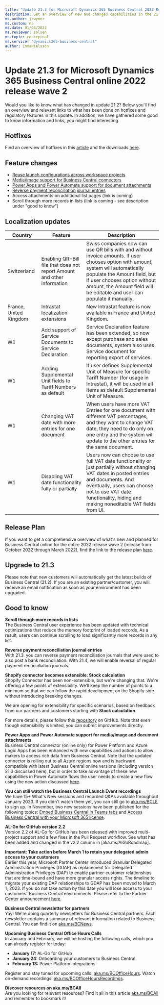 ```yaml
---
title: "Update 21.3 for Microsoft Dynamics 365 Business Central 2022 Release Wave 2"
description: Get an overview of new and changed capabilities in the 21.3 update of Business Central online, which is part of 2022 release wave 2.
ms.author: jswymer
ms.custom: na
ms.date: 01/03/2022
ms.reviewer: solsen
ms.topic: conceptual
ms.service: "dynamics365-business-central"
author: EmmaNielsson
---
```


# Update 21.3 for Microsoft Dynamics 365 Business Central online 2022 release wave 2
Would you like to know what has changed in update 21.2? Below you'll find an overview and relevant links to what has been done on hotfixes and regulatory features in this update. In addition, we have gathered some good to know information and links, you might find interesting.

## Hotfixes

Find an overview of hotfixes in this [article](INSERT) and the downloads [here](INSERT).


## Feature changes

- [Reuse launch configurations across workspace projects](/dynamics365/business-central/dev-itpro/developer/devenv-json-files#global-and-workspace-launch-configuration)
- [Media/image support for Business Central connectors](/dynamics365-release-plan/2022wave2/smb/dynamics365-business-central/add-mediaimage-support-business-central-connectors)
- [Power Apps and Power Automate support for document attachments](/dynamics365-release-plan/2022wave2/smb/dynamics365-business-central/power-apps-power-automate-support-document-attachments)
- [Reverse payment reconciliation journal entries](/dynamics365-release-plan/2022wave2/smb/dynamics365-business-central/reverse-payment-reconciliation-journal-entries) 
- Access attachments on additional list pages (link is coming)
- Scroll through more records in lists (link is coming - see description under "good to know")


## Localization updates

| Country| Feature  |Description|
|-------------|--------------|--------------|
| Switzerland | Enabling QR-Bill file that does not report Amount and other information | Swiss companies now can use QR bills with and without invoice amounts. If user chooses option with amount, system will automatically populate the Amount field, but if user chooses option without amount, the Amount field will be editable and user can populate it manually.|
| France, United Kingdom | Intrastat localization extensions  | New Intrastat feature is now available in France and United Kingdom.|
| W1 | Add support of Service Documents to Service Declaration | Service Declaration feature has been extended, so now except purchase and sales documents, system also uses Service document for reporting export of services.|
| W1 | Adding Supplemental Unit fields to Tariff Numbers as default  | If user defines Supplemental Unit of Measure for specific Tariff Number (for usage in Intrastat), it will be used in all Items as default Supplemental Unit of Measure.|
| W1 | Changing VAT date with more entries for one document | When users have more VAT Entries for one document with different VAT percentages, and they want to change VAT date, they need to do only on one entry and the system will update to the other entries for the same document. |
| W1 | Disabling VAT date functionality fully or partially | Users now can choose to use full VAT date functionality or just partially without changing VAT dates in posted entries and documents. And eventually, users can choose not to use VAT date functionality, hiding and making noneditable VAT fields from UI. |

## Release Plan

If you want to get a comprehensive overview of what's new and planned for Business Central online for the entire 2022 release wave 2 (release from October 2022 through  March 2022), find the link to the release plan [here](/dynamics365-release-plan/2022wave2/smb/dynamics365-business-central/planned-features).

## Upgrade to 21.3

Please note that new customers will automatically get the latest builds of Business Central (21.2). If you are an existing partner/customer, you will receive an email notification as soon as your environment has been upgraded.

## Good to know

**Scroll through more records in lists**  
The Business Central user experience has been updated with technical optimizations that reduce the memory footprint of loaded records. As a result, users can continue scrolling to load significantly more records in any list.

**Reverse payment reconciliation journal entries**  
With 21.3. you can reverse payment reconciliation journals that were used to also post a bank reconciliation. With 21.4, we will enable reversal of regular payment reconciliation journals.

**Shopify connector becomes extensible: Stock calculation**  
Shopify Connector has been non-extensible, but we're changing that. We're offering a few points of extensibility. We'll keep the number of points to a minimum so that we can follow the rapid development on the Shopify side without introducing breaking changes.

We are opening for extensibility for specific scenarios, based on feedback from our partners and customers starting with **Stock calculation**.

For more details, please follow this [repository](https://github.com/microsoft/ALAppExtensions/tree/main/Apps/W1/Shopify) on GitHub. Note that even though extensibility is limited, you can submit improvements directly.

**Power Apps and Power Automate support for media/image and document attachments**  
Business Central connector (online only) for Power Platform and Azure Logic Apps has been enhanced with new capabilities and actions to allow makers to access rich data from Business Central. Note that the updated connector is rolling out to all Azure regions now and is backward compatible with latest Business Central online versions (including version 21.3 discussed here), but in order to take advantage of these new capabilities in Power Automate flows the user needs to create a new flow using the new action discussed [here](https://learn.microsoft.com/en-us/dynamics365-release-plan/2022wave2/smb/dynamics365-business-central/add-mediaimage-support-business-central-connectors).

**You can still watch the Business Central Launch Event recordings**  
We have 15+ What's New sessions and recorded Q&As available throughout January 2023. If you didn't watch them yet, you can still go to [aka.ms/BCLE](https://aka.ms/BCLE) to sign up. In November, two new sessions have been published for the following topics: [Embed Business Central in Teams tabs](https://app.hopin.com/events/business-central-launch-event/expo/815575) and [Access Business Central with your Microsoft 365 license](https://app.hopin.com/events/business-central-launch-event/expo/815576).

**AL-Go for GitHub version 2.2**  
Version 2.2 of AL-Go for GitHub has been released with improved multi-project support and a few fixes in the Pull Request workflow. See what has been added and changed in the v2.2 column in [aka.ms/AlGoRoadmap].

**Important: Take action before March 1 to retain your delegated admin access to your customers**  
Earlier this year, Microsoft Partner Center introduced Granular Delegated Administration Privileges (GDAP) as replacement for Delegated Administration Privileges (DAP) to enable partner-customer relationships that are time-bound and have more granular access rights. The timeline to migrate your existing DAP relationships to GDAP has been moved to March 1, 2023. If you do not take action by this date you will lose access to your customers' Business Central environments. Please refer to the Partner Center announcement [here](/partner-center/announcements/2022-october#17).

**Business Central newsletter for partners**  
Yay! We're doing quarterly newsletters for Business Central partners. Each newsletter contains a summary of relevant information related to Business Central. You can find it on [aka.ms/BCNews](https://aka.ms/BCNews).

**Upcoming Business Central Office Hours Calls**  
In January and February, we will be hosting the following calls, which you can already register for today:

- **January 17:**  AL-Go for GitHub
- **January 24:** Onboarding your customers to Business Central
- **February 13:** Power Platform integrations

Register and stay tuned for upcoming calls: [aka.ms/BCOfficeHours](https://aka.ms/BCOfficeHours). Watch on-demand recordings: [aka.ms/BCOfficeHoursRecordings](https://aka.ms/BCOfficeHoursRecordings). 

**Discover resources on aka.ms/BCAll**  
Are you looking for relevant resources? Find it all in this article [aka.ms/BCAll](https://aka.ms/BCAll) and remember to bookmark it!